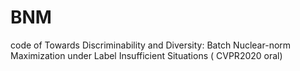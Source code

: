 # BNM
code of Towards Discriminability and Diversity: Batch Nuclear-norm Maximization under Label Insufficient Situations ( CVPR2020 oral)
